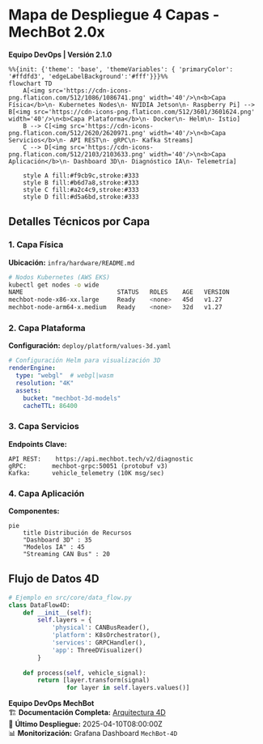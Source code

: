 # **Mapa de Despliegue 4 Capas - MechBot 2.0x**  
**Equipo DevOps | Versión 2.1.0**  

```mermaid
%%{init: {'theme': 'base', 'themeVariables': { 'primaryColor': '#ffdfd3', 'edgeLabelBackground':'#fff'}}}%%
flowchart TD
    A[<img src='https://cdn-icons-png.flaticon.com/512/1086/1086741.png' width='40'/>\n<b>Capa Física</b>\n- Kubernetes Nodes\n- NVIDIA Jetson\n- Raspberry Pi] --> B[<img src='https://cdn-icons-png.flaticon.com/512/3601/3601624.png' width='40'/>\n<b>Capa Plataforma</b>\n- Docker\n- Helm\n- Istio]
    B --> C[<img src='https://cdn-icons-png.flaticon.com/512/2620/2620971.png' width='40'/>\n<b>Capa Servicios</b>\n- API REST\n- gRPC\n- Kafka Streams]
    C --> D[<img src='https://cdn-icons-png.flaticon.com/512/2103/2103633.png' width='40'/>\n<b>Capa Aplicación</b>\n- Dashboard 3D\n- Diagnóstico IA\n- Telemetría]
    
    style A fill:#f9cb9c,stroke:#333
    style B fill:#b6d7a8,stroke:#333
    style C fill:#a2c4c9,stroke:#333
    style D fill:#d5a6bd,stroke:#333
```

## **Detalles Técnicos por Capa**

### **1. Capa Física**  
**Ubicación:** `infra/hardware/README.md`  
```bash
# Nodos Kubernetes (AWS EKS)
kubectl get nodes -o wide
NAME                          STATUS   ROLES    AGE   VERSION
mechbot-node-x86-xx.large     Ready    <none>   45d   v1.27
mechbot-node-arm64-x.medium   Ready    <none>   32d   v1.27
```

### **2. Capa Plataforma**  
**Configuración:** `deploy/platform/values-3d.yaml`  
```yaml
# Configuración Helm para visualización 3D
renderEngine:
  type: "webgl"  # webgl|wasm
  resolution: "4K"
  assets:
    bucket: "mechbot-3d-models"
    cacheTTL: 86400
```

### **3. Capa Servicios**  
**Endpoints Clave:**  
```text
API REST:    https://api.mechbot.tech/v2/diagnostic
gRPC:       mechbot-grpc:50051 (protobuf v3)
Kafka:      vehicle_telemetry (10K msg/sec)
```

### **4. Capa Aplicación**  
**Componentes:**  
```mermaid
pie
    title Distribución de Recursos
    "Dashboard 3D" : 35
    "Modelos IA" : 45
    "Streaming CAN Bus" : 20
```

## **Flujo de Datos 4D**  
```python
# Ejemplo en src/core/data_flow.py
class DataFlow4D:
    def __init__(self):
        self.layers = {
            'physical': CANBusReader(),
            'platform': K8sOrchestrator(),
            'services': GRPCHandler(),
            'app': ThreeDVisualizer()
        }
    
    def process(self, vehicle_signal):
        return [layer.transform(signal) 
                for layer in self.layers.values()]
```

**Equipo DevOps MechBot**  
🏗️ **Documentación Completa:** [Arquitectura 4D](docs/architecture/4D_DEPLOYMENT.md)  
🔄 **Último Despliegue:** 2025-04-10T08:00:00Z  
📊 **Monitorización:** Grafana Dashboard `MechBot-4D`
